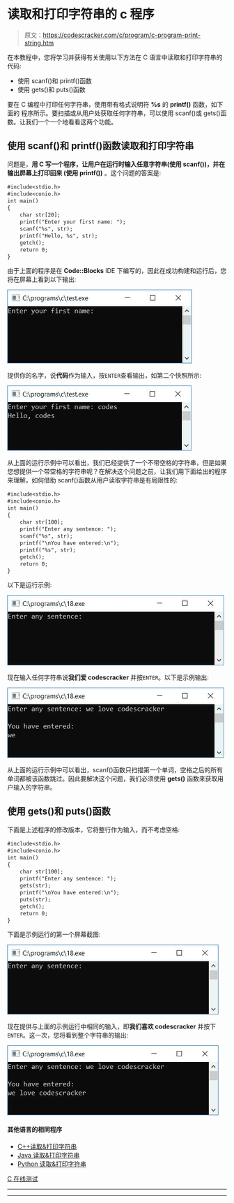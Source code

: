 # 读取和打印字符串的 c 程序

> 原文：<https://codescracker.com/c/program/c-program-print-string.htm>

在本教程中，您将学习并获得有关使用以下方法在 C 语言中读取和打印字符串的代码:

*   使用 scanf()和 printf()函数
*   使用 gets()和 puts()函数

要在 C 编程中打印任何字符串，使用带有格式说明符 **%s** 的 **printf()** 函数，如下面的 程序所示。要扫描或从用户处获取任何字符串，可以使用 scanf()或 gets()函数。让我们一个一个地看看这两个功能。

## 使用 scanf()和 printf()函数读取和打印字符串

问题是，**用 C 写一个程序，让用户在运行时输入任意字符串(使用 scanf())，并在输出屏幕上打印回来 (使用 printf())** 。这个问题的答案是:

```
#include<stdio.h>
#include<conio.h>
int main()
{
    char str[20];
    printf("Enter your first name: ");
    scanf("%s", str);
    printf("Hello, %s", str);
    getch();
    return 0;
}
```

由于上面的程序是在 **Code::Blocks** IDE 下编写的，因此在成功构建和运行后，您将在屏幕上看到以下输出:

![c program print string](img/ca62b4aa6b45ea64e2d43d0a5af7a125.png)

提供你的名字，说**代码**作为输入，按`ENTER`查看输出，如第二个快照所示:

![get string input c program](img/f979718f226e66ecb29598d4507a7f24.png)

从上面的运行示例中可以看出，我们已经提供了一个不带空格的字符串，但是如果您想提供一个带空格的字符串呢？在解决这个问题之前，让我们用下面给出的程序来理解，如何借助 scanf()函数从用户读取字符串是有局限性的:

```
#include<stdio.h>
#include<conio.h>
int main()
{
    char str[100];
    printf("Enter any sentence: ");
    scanf("%s", str);
    printf("\nYou have entered:\n");
    printf("%s", str);
    getch();
    return 0;
}
```

以下是运行示例:

![c program read print string](img/bf515352fd745ce36e145410aa04e1f6.png)

现在输入任何字符串说**我们爱 codescracker** 并按`ENTER`。以下是示例输出:

![read and print string c program](img/3b0d2566d5e8ba283f6c8c7eb3a4ba6c.png)

从上面的运行示例中可以看出，scanf()函数只扫描第一个单词，空格之后的所有单词都被该函数跳过。因此要解决这个问题，我们必须使用 **gets()** 函数来获取用户输入的字符串。

## 使用 gets()和 puts()函数

下面是上述程序的修改版本，它将整行作为输入，而不考虑空格:

```
#include<stdio.h>
#include<conio.h>
int main()
{
    char str[100];
    printf("Enter any sentence: ");
    gets(str);
    printf("\nYou have entered:\n");
    puts(str);
    getch();
    return 0;
}
```

下面是示例运行的第一个屏幕截图:

![read print string c program](img/52042ccd942c9a926313dd61fd4806fb.png)

现在提供与上面的示例运行中相同的输入，即**我们喜欢 codescracker** 并按下 `ENTER`。这一次，您将看到整个字符串的输出:

![c read and print string](img/8fb1fd8dbaf61abf414c19407f4f554f.png)

#### 其他语言的相同程序

*   [C++读取&打印字符串](/cpp/program/cpp-program-print-string.htm)
*   [Java 读取&打印字符串](/java/program/java-program-print-string.htm)
*   [Python 读取&打印字符串](/python/program/python-program-print-string.htm)

[C 在线测试](/exam/showtest.php?subid=2)

* * *

* * *